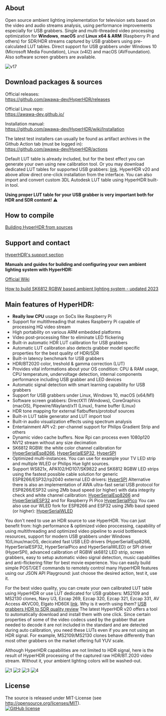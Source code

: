 ## About 

Open source ambient lighting implementation for television sets based on the video and audio streams analysis, using performance improvements especially for USB grabbers. Single and multi-threaded video processing optimization for **Windows**, **macOS** and **Linux x64 & ARM** (Raspberry Pi and others) for SDR/HDR streams captured by USB grabbers using pre-calculated LUT tables. Direct support for USB grabbers under Windows 10 (Microsoft Media Foundation), Linux (v4l2) and macOS (AVFoundation). Also software screen grabbers are available.  
  
![v17](https://user-images.githubusercontent.com/69086569/131157173-cae41f0e-d5c3-413c-ba6b-041e8bfc0017.png)
  
## Download packages & sources

Official releases:  
https://github.com/awawa-dev/HyperHDR/releases

Official Linux repo:    
https://awawa-dev.github.io/

Installation manual:  
https://github.com/awawa-dev/HyperHDR/wiki/Installation

The latest test installers can usually be found as artifact archives in the Github Action tab (must be logged in):  
https://github.com/awawa-dev/HyperHDR/actions

Default LUT table is already included, but for the best effect you can generate your own using new calibration tool. Or you may download dedicated LUT tables for supported USB grabbers: [link](https://www.hyperhdr.eu/2022/04/usb-grabbers-hdr-to-sdr-quality-test.html#chapter4). HyperHDR v20 and above allow direct one-click installation from the interface. You can also import and convert custom 3DL Autodesk LUT table using HyperHDR built-in tool. 

**Using proper LUT table for your USB grabber is very important both for HDR and SDR content!** :warning: 

## How to compile

[Building HyperHDR from sources](https://github.com/awawa-dev/HyperHDR/wiki/Compiling-HyperHDR)
  
## Support and contact

[HyperHDR's support section](https://github.com/awawa-dev/HyperHDR/discussions)
  
**Manuals and guides for building and configuring your own ambient lighting system with HyperHDR:**

[Official Wiki](https://github.com/awawa-dev/HyperHDR/wiki)  
  
[How to build SK6812 RGBW based ambient lighting system - updated 2023](https://www.hyperhdr.eu/2023/02/ultimate-guide-on-how-to-build-led.html)
  
## Main features of HyperHDR:

* **Really low CPU** usage on SoCs like Raspberry Pi
* Support for multithreading that makes Raspberry Pi capable of processing HQ video stream
* High portability on various ARM embedded platforms
* Video post-processing filter to eliminate LED flickering
* Built-in automatic HDR LUT calibration for USB grabbers
* Automatic LUT calibration also detects grabber model specific properties for the best quality of HDR/SDR
* Built-in latency benchmark for USB grabbers
* HDR/BT2020 color, treshold & gamma correction (LUT)
* Provides vital informations about your OS condition: CPU & RAM usage, CPU temperature, undervoltage detection, internal components performance including USB grabber and LED devices
* Automatic signal detection with smart learning capability for USB grabbers
* Support for USB grabbers under Linux, Windows 10, macOS (x64/M1)
* Software screen grabbers: DirectX11 (Windows), CoreGraphics (macOS), Pipewire/Wayland/x11 (Linux), frame buffer (Linux)
* HDR tone mapping for external flatbuffers/protobuf sources
* Built-in LUT table generator and LUT import tool
* Built-in audio visualization effects using spectrum analysis
* Entertainment API v2: per-channel support for Philips Gradient Strip and others
* Dynamic video cache buffers. Now Rpi can process even 1080p120 NV12 stream without any size decimation
* SK6812 RGBW: the white color channel calibration for [HyperSerialEsp8266](https://github.com/awawa-dev/HyperSerialEsp8266), [HyperSerialESP32](https://github.com/awawa-dev/HyperSerialESP32), [HyperSPI](https://github.com/awawa-dev/HyperSPI)
* Optimized multi-instances. You can use for example your TV LED strip and multiple WLED or Philips Hue light sources.
* Support WS821x, APA102/HD107/SK9822 and SK6812 RGBW LED strips using the fastest possible cable solution for generic ESP8266/ESP32/rp2040 external LED drivers: [HyperSPI](https://github.com/awawa-dev/HyperSPI) Alternative there is also an implementation of AWA ultra-fast serial USB protocol for ESP8266/ESP32 using 2Mb baud speed (or higher) with data integrity check and white channel calibration: [HyperSerialEsp8266](https://github.com/awawa-dev/HyperSerialEsp8266) and [HyperSerialESP32](https://github.com/awawa-dev/HyperSerialESP32) and for Raspberry Pi Pico [HyperSerialPico](https://github.com/awawa-dev/HyperSerialPico) You can also use our WLED fork for ESP8266 and ESP32 using 2Mb baud speed (or higher): [HyperSerialWLED](https://github.com/awawa-dev/HyperSerialWLED)

You don't need to use an HDR source to use HyperHDR. You can just benefit from: high performance & optimized video proccessing, capability of using multithreading and optimized video pipeline to avoid bottleneck resources, support for modern USB grabbers under Windows 10/Linux/macOS, decicated fast USB LED drivers (HyperSerialEsp8266, HyperSerialESP32, HyperSerialPico and HyperSerialWLED) or SPI driver (HyperSPI), advanced calibration of RGBW sk6812 LED strip, screen grabbers, easy to setup automatic video signal detection, music capabilities and anti-flickering filter for best movie experience. You can easily build simple POST/GET commands to remotely control many HyperHDR features using our JSON API Playground: just choose the desired action, test it, use it.

For the best video quality, you can create your own calibrated LUT table using HyperHDR or use LUT dedicated for USB grabbers: MS2109 and MS2130 clones, Navy U3, Ezcap 269, Ezcap 320, Ezcap 321, Ezcap 331, AV Access 4KVC00, Elgato HD60X [link](https://www.hyperhdr.eu/2022/04/usb-grabbers-hdr-to-sdr-quality-test.html#chapter4). Why is it worth using them? [USB grabbers HDR to SDR quality review](https://www.hyperhdr.eu/2022/04/usb-grabbers-hdr-to-sdr-quality-test.html) The latest HyperHDR v20 offers a tool to automatically download and install them with one click. Since certain properties of some of the video codecs used by the grabber that are needed to decode it are not included in the standard and are detected during auto calibration, you need these LUTs even if you are not using an HDR signal. For example, MS2109/MS2130 clones behave differently than most other grabbers on the market offering full YUV scale.

Although HyperHDR capabilities are not limited to HDR signal, here is the result of HyperHDR processing of the captured raw HDR/BT.2020 video stream. Without it, your ambient lighting colors will be washed-out.  

![1](https://github.com/awawa-dev/HyperHDR/assets/69086569/783b56e0-86f3-458b-a441-91ebdfff6756)
![2](https://github.com/awawa-dev/HyperHDR/assets/69086569/49d43111-950b-428f-91d3-ac0cc1e3274b)
![3](https://github.com/awawa-dev/HyperHDR/assets/69086569/3e8dbc4f-844a-411c-87cf-f7c8ed9155e9)
![4](https://github.com/awawa-dev/HyperHDR/assets/69086569/4077c05d-4c02-47eb-8d64-a334064403b3)

## License
  
The source is released under MIT-License (see http://opensource.org/licenses/MIT).  
[![GitHub license](https://img.shields.io/badge/License-MIT-yellow.svg)](https://raw.githubusercontent.com/awawa-dev/HyperHDR/master/LICENSE)
